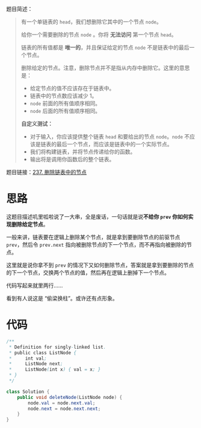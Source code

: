 题目简述：

> 有一个单链表的 `head`，我们想删除它其中的一个节点 `node`。
>
> 给你一个需要删除的节点 `node` 。你将 **无法访问** 第一个节点 `head`。
>
> 链表的所有值都是 **唯一的**，并且保证给定的节点 `node` 不是链表中的最后一个节点。
>
> 删除给定的节点。注意，删除节点并不是指从内存中删除它。这里的意思是：
>
> - 给定节点的值不应该存在于链表中。
> - 链表中的节点数应该减少 1。
> - `node` 前面的所有值顺序相同。
> - `node` 后面的所有值顺序相同。
>
> **自定义测试：**
>
> - 对于输入，你应该提供整个链表 `head` 和要给出的节点 `node`。`node` 不应该是链表的最后一个节点，而应该是链表中的一个实际节点。
> - 我们将构建链表，并将节点传递给你的函数。
> - 输出将是调用你函数后的整个链表。

题目链接：[237. 删除链表中的节点](https://leetcode.cn/problems/delete-node-in-a-linked-list/)

# 思路

这题目描述叽里呱啦说了一大串，全是废话，一句话就是说**不给你 `prev` 你如何实现删除给定节点**。

一般来讲，链表要在逻辑上删除某个节点，就是拿到要删除节点的前驱节点 `prev`，然后令 `prev.next` 指向被删除节点的下一个节点，而不再指向被删除的节点。

这里就是说你拿不到 `prev` 的情况下又如何删除节点，答案就是拿到要删除的节点的下一个节点，交换两个节点的值，然后再在逻辑上删掉下一个节点。

代码写起来就里两行……

看到有人说这是 “偷梁换柱”。或许还有点形象。

# 代码

```java
/**
 * Definition for singly-linked list.
 * public class ListNode {
 *     int val;
 *     ListNode next;
 *     ListNode(int x) { val = x; }
 * }
 */

class Solution {
    public void deleteNode(ListNode node) {
        node.val = node.next.val;
        node.next = node.next.next;
    }
}
```

